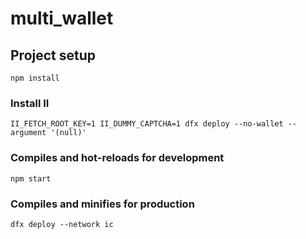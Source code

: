 # multi_wallet

## Project setup
```
npm install
```

### Install II
```
II_FETCH_ROOT_KEY=1 II_DUMMY_CAPTCHA=1 dfx deploy --no-wallet --argument '(null)'
```

### Compiles and hot-reloads for development
```
npm start
```

### Compiles and minifies for production
```
dfx deploy --network ic
```
